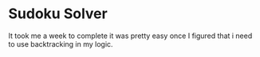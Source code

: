 # Sudoku Solver

It took me a week to complete it was pretty easy once I figured that i need to use backtracking in my logic.
